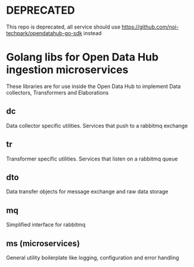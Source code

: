 <!--
SPDX-FileCopyrightText: 2024 NOI Techpark <digital@noi.bz.it>

SPDX-License-Identifier: CC0-1.0
-->


# DEPRECATED
This repo is deprecated, all service should use https://github.com/noi-techpark/opendatahub-go-sdk instead


# Golang libs for Open Data Hub ingestion microservices

These libraries are for use inside the Open Data Hub to implement Data collectors, Transformers and Elaborations

## dc
Data collector specific utilities. Services that push to a rabbitmq exchange

## tr
Transformer specific utilities. Services that listen on a rabbitmq queue

## dto
Data transfer objects for message exchange and raw data storage

## mq
Simplified interface for rabbitmq

## ms (microservices)
General utility boilerplate like logging, configuration and error handling

